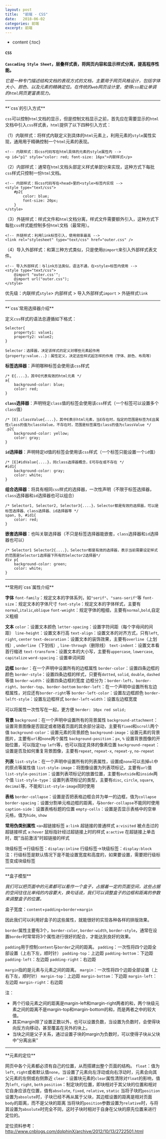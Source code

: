 ```yaml
---
layout: post
title:  "前端 - CSS"
date:   2018-06-02
categories: 前端
excerpt: 前端
---
```


* content
{:toc}

#### `CSS`

**`Cascading Style Sheet`，层叠样式表，将网页内容和显示样式分离，提高程序性能。**

_它是一种专门描述结构文档的表现方式的文档，主要用于网页风格设计，包括字体大小、颜色、以及元素的精确定位。在传统的`web`网页设计里，使得`css`能让单调的`html`网页更富表现力。_

<hr />
**`css`的引入方式**

`css`可以控制`html`文档的显示，但是控制文档显示之前，首先应在需要显示的`html`文档中引入`css`样式表，`html`提供了以下四种引入方式：

（1）内联样式：将样式内联定义到具体的`html`元素上，利用元素的`style`属性实现，通用用于精确控制一个`html`元素的表现。

    <!-- 内联样式：将css代码写在html具体的元素的style属性内 -->
    <p id="p1" style="color: red; font-size: 16px">内联样式</p>

（2）内部样式：通常在`html`文档头部定义样式单部分来实现，这种方式下每批`css`样式只控制一份`html`文档。

    <!-- 内部样式：将css代码写在<head>里的<style>标签内实现 -->
    <style type="text/css">
    	#p2{
    		color: blue;
    		font-size: 20px;
    	}
    </style>

（3）外链样式：样式文件和`html`文档分离，样式文件需要额外引入，这种方式下每批`css`样式能控制多份`html`文档（最常用）。

    <!-- 外链样式：利用link标签引入，使用频率最高 -->
    <link rel="stylesheet" type="text/css" href="outer.css" />

（4）导入外部样式：和第三种方式类似，只是使用`@import`来引入外部样式表文件。

    <!-- 导入外部样式：与link方法类似，语法不通，在<style>标签内使用 -->
    <style type="text/css">
    	@import "outer.css'";
    	@import url("outer.css");
    </style>

优先级：内联样式`style`> 内部样式 > 导入外部样式`import` > 外链样式`link`

<hr />
**`css`常用选择器介绍**

定义`css`样式的语法总遵循如下格式：

    Selector{
    	property1: value1;
    	property2: value2;
    }
    
    Selector：选择器，决定该样式的定义对哪些元素起作用
    {property:value...}：属性定义，决定这些样式起怎样的作用（字体、颜色、布局等）

**标签选择器**：声明哪种标签会使用该`css`样式

    /* E{....}，其中E代表有效的html元素 */
    a{
    	background-color: blue;
    	color: red;
    }

**`class`选择器**：声明特定`class`值的标签会使用该`css`样式（一个标签可以设置多个`class`值）

    /* [E].classValue{....}，其中E表示html元素，当E存在时，指定的范围是标签为E且属性class的值为classValue，不存在时，范围是标签属性class的值为classValue */
    .p2{
    	background-color: yellow;
    	color: gray;
    }

**`id`选择器**：声明特定id值的标签会使用该`css`样式（一个标签只能设置一个`id`值）

    /* [E]#idValue{....}，同class选择器概念，E可存在或不存在 */
    #id1{
    	background-color: gray;
    	color: white;
    }

**组合选择器**：将具有相同`css`样式的选择器，一次性声明（不限于标签选择器，`class`选择器和`id`选择器也可以组合）

    /* Selector1, Selector2, Selector3{....}，Selector都是有效的选择器，可以是标签选择器、class选择器、id选择器等 */
    span, b, #id1{
    	color: red;
    }

**嵌套选择器**：也叫关联选择器（不只是标签选择器能嵌套，`class`选择器和`id`选择器也可以）

    /* Selector1 Selector2{....}，Selector都是有效的选择器，表示当前需要设定样式的范围是Selector1选择器下所有的Selector2选择器*/
    div p{
    	background-color: green;
    	color: white;
    }

<hr />
**常用的`css`属性介绍**

**字体**
`font-family`：规定文本的字体系列，如`"serif"`、`"sans-serif"`等
`font-size`：规定文本的字体尺寸
`font-style`：规定文本的字体样式，主要有`normal`,`italic`,`oblique`
`font-weight`：规定字体的粗细，主要有`normal`,`bold`,自定义粗细

**文本**
`color`：设置文本颜色
`letter-spacing`：设置字符间距（每个字母间的间距）
`line-height`：设置文本行高
`text-align`：设置文本的对齐方式，只有`left`, `right`, `center`
`text-decoration`：设置文本的装饰效果，主要有`overline`（上划线）, `underline`（下划线）, 		`line-through`（删除线）
`text-indent`：设置文本看首行缩进
`text-transform`：设置文本的大小写，主要有`uppercase`, `lowercase`, `capitalize`
`word-spacing`：设置单词间距

**边框**
`border`：在一个声明中设置所有的边框属性
`border-color`：设置四条边框的颜色
`border-style`：设置四条边框的样式，只要有`dotted`, `solid`, `double`, `dashed`等值
`border-width`：设置四条边框的宽度
边框分为：`border-left`、`border-right`、`border-top`、`border-bottom`
`border-left`：在一个声明中设置所有左边框属性，对应还有`border-right`等
`border-left-color`：设置左边框颜色
`border-lelft-style`：设置左边框样式
`border-left-width`：设置左边框宽度
    
可以将属性一次性写在一起，更方便
`border: 10px red solid;`

**背景**
`background`：在一个声明中设置所有的背景属性
`background-attachment`：设置背景图像是否固定或者随着页面的其余部分滚动，主要有`fixed`和`scroll`两个值
`background-color`：设置元素的背景颜色
`background-image`：设置元素的背景图片，主要有`url`和`none`两个属性
`background-position`：`px`, `%` 设置背景图像的开始位置，可以指定`top` `left`等，也可以指定具体的像素位置
`background-repeat`：设置是否及如何重复背景图像，主要有`repeat`, `repeat-x`, `repeat-y`, `no-repeat`

**列表**
`list-style`：在一个声明中设置所有的列表属性，设置成`none`可以去掉`ul`中的原点等属性值
`list-style-image`：将图像设置为列表项标记，主要有`url`值
`list-style-position`：设置列表项标记的放置位置，主要有`outside`和`inside`两个值
`list-style-type`：设置列表项标记的类型，主要有`disc`, `circle`, `square`, `decimal`等，不能和`list-style-image`同时使用

**表格**
`border-collapse`：设置是否把表格边框合并为单一的边框，值为`collapse`
`border-spacing`：设置分割单元格边框的距离，与`border-collapse`不能同时使用
`caption-side`：设置表格标题的位置
`empty-cells`：设置是否显示表格中的空单元格，值为`hide`, `show`

**常用伪类别属性**
`<a>`超链接标签
	`a:link` 超链接的普通样式
	`a:visited` 被点击过的超链接样式
	`a:hover` 鼠标指针经过超链接上时的样式
	`a:active` 在超链接上单击时，既"当前激活"时超链接的样式
    
块级标签->行级标签：`display:inline`
行级标签->块级标签：`display:block`
注：行级标签是默认情况下是不能设置宽度和高度的，如果要设置，需要把行级标签变成块级标签
    
<hr />
**盒子模型**

_我们可以把页面中的元素都可以看作一个盒子，占据着一定的页面空间，这些占据的空间往往比单纯的内容要大，换句话说，我们可以调整盒子的边框和距离的参数来调整盒子的位置。_

盒子宽度：`content`+`padding`+`border`+`margin`

因此我们可以利用好盒子的这些属性，就能很好的实现各种各样的排版效果。

`border`属性主要有3个，`border-color`, `border-width`, `border-style`，通常在设置`border`时常常将3个属性进行很好的配合，才能达到良好的效果。

`padding`用于控制`content`与`border`之间的距离。
`padding`：一次性将四个边距全部设置（上右下左，顺时针）
`padding-top`：上边距
`padding-bottom`：下边距
`padding-left`：左边距
`padding-right`：右边距

`margin`指的是元素与元素之间的距离。
`margin`：一次性将四个边距全部设置（上右下左，顺时针）
`margin-top`：上边距
`margin-bottom`：下边距
`margin-left`：左边距
`margin-right`：右边距
    
注：

- 两个行级元素之间的距离是margin-left和margin-right两者的和，两个块级元素之间的距离不是margin-top和margin-bottom的和，而是两者之中的较大值。
- 其实margin除了设置正数以外，也可以设置负数，当设置为负数时，会使得块向反方向移动，甚至覆盖在另外的块上。
- 当块之间是父子关系，通过设置子块的margin为负数时，可以使得子块从父块中"分离出来"

<hr />
**元素的定位**

网页中各个元素都必须有自己的位置，从而搭建出整个页面的结构。
    `float`：值为`left`, `right`或者默认值`none`，当设置了元素向左浮动或向右浮动时，元素会向其父元素的左侧或右侧靠近
    `clear`：设置块元素的`clear`属性清除对`float`的影响，值为`left`, `right`, `both`
    `position`：制定块的位置，即块相对于其父块的位置和相对它自身应该在位置，值有`absolute`, `fixed`, `relative`, `static`
    当将子块的`position`设置为`absolute`时，子块已经不再从属于父块，其边框设置的距离是相对页面`body`的距离，而不是父块的距离
    当将块的`position`参数设置为`relative`时，与将其设置为`absolute`时完全不同，这时子块时相对于自身在父块的原先位置来进行定位的。

定位资料参考：http://www.cnblogs.com/dolphinX/archive/2012/10/13/2722501.html


